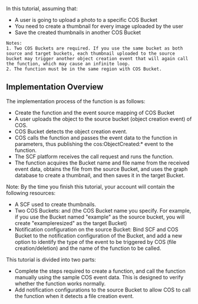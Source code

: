 In this tutorial, assuming that:
- A user is going to upload a photo to a specific COS Bucket
- You need to create a thumbnail for every image uploaded by the user
- Save the created thumbnails in another COS Bucket

```
Notes:
1. Two COS Buckets are required. If you use the same bucket as both source and target buckets, each thumbnail uploaded to the source bucket may trigger another object creation event that will again call the function, which may cause an infinite loop.
2. The function must be in the same region with COS Bucket.
```

## Implementation Overview

The implementation process of the function is as follows:

- Create the function and the event source mapping of COS Bucket
- A user uploads the object to the source bucket (object creation event) of COS.
- COS Bucket detects the object creation event.
- COS calls the function and passes the event data to the function in parameters, thus publishing the cos:ObjectCreated:* event to the function.
- The SCF platform receives the call request and runs the function.
- The function acquires the Bucket name and file name from the received event data, obtains the file from the source Bucket, and uses the graph database to create a thumbnail, and then saves it in the target Bucket.

Note: By the time you finish this tutorial, your account will contain the following resources:

- A SCF used to create thumbnails.
- Two COS Buckets: <example> and <exampleresized> (the COS Bucket name you specify. For example, if you use the Bucket named "example" as the source bucket, you will create "exampleresized" as the target Bucket)
- Notification configuration on the source Bucket: Bind SCF and COS Bucket to the notification configuration of the Bucket, and add a new option to identify the type of the event to be triggered by COS (file creation/deletion) and the name of the function to be called. 

This tutorial is divided into two parts:

- Complete the steps required to create a function, and call the function manually using the sample COS event data. This is designed to verify whether the function works normally.
- Add notification configurations to the source Bucket to allow COS to call the function when it detects a file creation event.

